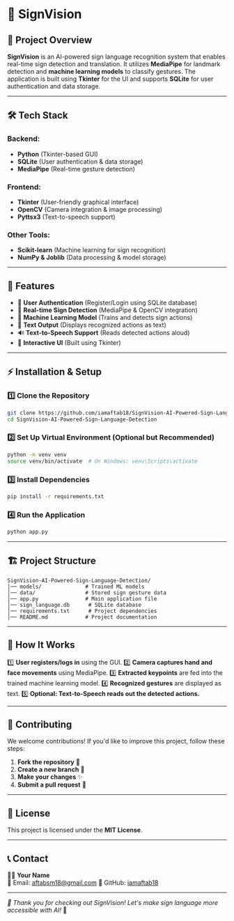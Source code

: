 # 🚀 SignVision

## 📌 Project Overview

**SignVision** is an AI-powered sign language recognition system that enables real-time sign detection and translation. It utilizes **MediaPipe** for landmark detection and **machine learning models** to classify gestures. The application is built using **Tkinter** for the UI and supports **SQLite** for user authentication and data storage.

---

## 🛠 Tech Stack

### Backend:
- **Python** (Tkinter-based GUI)
- **SQLite** (User authentication & data storage)
- **MediaPipe** (Real-time gesture detection)

### Frontend:
- **Tkinter** (User-friendly graphical interface)
- **OpenCV** (Camera integration & image processing)
- **Pyttsx3** (Text-to-speech support)

### Other Tools:
- **Scikit-learn** (Machine learning for sign recognition)
- **NumPy & Joblib** (Data processing & model storage)

---

## 📌 Features
- 🔐 **User Authentication** (Register/Login using SQLite database)
- 🎥 **Real-time Sign Detection** (MediaPipe & OpenCV integration)
- 🧠 **Machine Learning Model** (Trains and detects sign actions)
- 📝 **Text Output** (Displays recognized actions as text)
- 🔊 **Text-to-Speech Support** (Reads detected actions aloud)
- 🎨 **Interactive UI** (Built using Tkinter)

---

## ⚡ Installation & Setup

### 1️⃣ Clone the Repository
```sh
git clone https://github.com/iamaftab18/SignVision-AI-Powered-Sign-Language-Detection.git
cd SignVision-AI-Powered-Sign-Language-Detection
```

### 2️⃣ Set Up Virtual Environment (Optional but Recommended)
```sh
python -m venv venv
source venv/bin/activate  # On Windows: venv\Scripts\activate
```

### 3️⃣ Install Dependencies
```sh
pip install -r requirements.txt
```

### 4️⃣ Run the Application
```sh
python app.py
```

---

## 🏗 Project Structure
```
SignVision-AI-Powered-Sign-Language-Detection/
│── models/              # Trained ML models
│── data/                # Stored sign gesture data
│── app.py               # Main application file
│── sign_language.db      # SQLite database
│── requirements.txt      # Project dependencies
│── README.md            # Project documentation
```

---

## 🎯 How It Works
1️⃣ **User registers/logs in** using the GUI.
2️⃣ **Camera captures hand and face movements** using MediaPipe.
3️⃣ **Extracted keypoints** are fed into the trained machine learning model.
4️⃣ **Recognized gestures** are displayed as text.
5️⃣ **Optional: Text-to-Speech reads out the detected actions.**

---


## 🤝 Contributing
We welcome contributions! If you'd like to improve this project, follow these steps:
1. **Fork the repository** 🍴
2. **Create a new branch** 🔀
3. **Make your changes** ✨
4. **Submit a pull request** 📩

---

## 📜 License
This project is licensed under the **MIT License**.

---

## 📞 Contact
👨‍💻 **Your Name**  
📧 Email: aftabsm18@gmail.com 
🔗 GitHub: [iamaftab18](https://github.com/iamaftab18)  

---

_💙 Thank you for checking out SignVision! Let's make sign language more accessible with AI!_ 🚀

